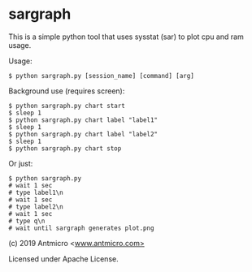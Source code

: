 # sargraph

This is a simple python tool that uses sysstat (sar) to plot cpu and ram usage.

Usage:
```
$ python sargraph.py [session_name] [command] [arg]
```

Background use (requires screen):

```
$ python sargraph.py chart start
$ sleep 1
$ python sargraph.py chart label "label1"
$ sleep 1
$ python sargraph.py chart label "label2"
$ sleep 1
$ python sargraph.py chart stop
```

Or just:
```
$ python sargraph.py
# wait 1 sec
# type label1\n
# wait 1 sec
# type label2\n
# wait 1 sec
# type q\n
# wait until sargraph generates plot.png
```


(c) 2019 Antmicro <www.antmicro.com>

Licensed under Apache License.
